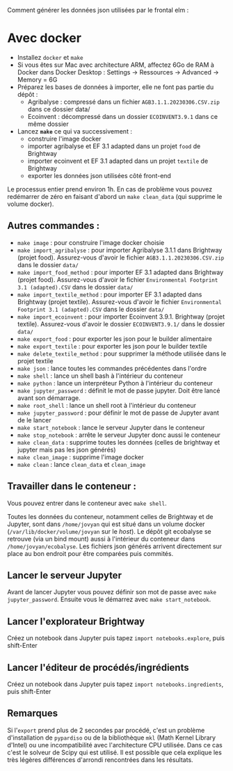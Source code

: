 Comment générer les données json utilisées par le frontal elm :

# Avec docker

- Installez `docker` et `make`
- Si vous êtes sur Mac avec architecture ARM, affectez 6Go de RAM à Docker dans Docker Desktop :
  Settings → Ressources → Advanced → Memory = 6G
- Préparez les bases de données à importer, elle ne font pas partie du dépôt :
  - Agribalyse : compressé dans un fichier `AGB3.1.1.20230306.CSV.zip` dans ce dossier data/
  - Ecoinvent : décompressé dans un dossier `ECOINVENT3.9.1` dans ce même dossier
- Lancez **`make`** ce qui va successivement :
  - construire l'image docker
  - importer agribalyse et EF 3.1 adapted dans un projet `food` de Brightway
  - importer ecoinvent et EF 3.1 adapted dans un projet `textile` de Brightway
  - exporter les données json utilisées côté front-end

Le processus entier prend environ 1h. En cas de problème vous pouvez redémarrer de zéro en faisant
d'abord un `make clean_data` (qui supprime le volume docker).

## Autres commandes :

- `make image` : pour construire l'image docker choisie
- `make import_agribalyse` : pour importer Agribalyse 3.1.1 dans Brightway (projet food).
  Assurez-vous d'avoir le fichier `AGB3.1.1.20230306.CSV.zip` dans le dossier `data/`
- `make import_food_method` : pour importer EF 3.1 adapted dans Brightway (projet food).
  Assurez-vous d'avoir le fichier `Environmental Footprint 3.1 (adapted).CSV` dans le dossier
  `data/`
- `make import_textile_method` : pour importer EF 3.1 adapted dans Brightway (projet textile).
  Assurez-vous d'avoir le fichier `Environmental Footprint 3.1 (adapted).CSV` dans le dossier
  `data/`
- `make import_ecoinvent` : pour importer Ecoinvent 3.9.1. Brightway (projet textile). Assurez-vous
  d'avoir le dossier `ECOINVENT3.9.1/` dans le dossier `data/`
- `make export_food` : pour exporter les json pour le builder alimentaire
- `make export_textile` : pour exporter les json pour le builder textile
- `make delete_textile_method` : pour supprimer la méthode utilisée dans le projet textile
- `make json` : lance toutes les commandes précédentes dans l'ordre
- `make shell` : lance un shell bash à l'intérieur du conteneur
- `make python` : lance un interpréteur Python à l'intérieur du conteneur
- `make jupyter_password` : définit le mot de passe jupyter. Doit être lancé avant son démarrage.
- `make root_shell` : lance un shell root à l'intérieur du conteneur
- `make jupyter_password` : pour définir le mot de passe de Jupyter avant de le lancer
- `make start_notebook` : lance le serveur Jupyter dans le conteneur
- `make stop_notebook` : arrête le serveur Jupyter donc aussi le conteneur
- `make clean_data` : supprime toutes les données (celles de brightway et jupyter mais pas les json
  générés)
- `make clean_image` : supprime l'image docker
- `make clean` : lance `clean_data` et `clean_image`

## Travailler dans le conteneur :

Vous pouvez entrer dans le conteneur avec `make shell`.

Toutes les données du conteneur, notamment celles de Brightway et de Jupyter, sont dans
`/home/jovyan` qui est situé dans un volume docker (`/var/lib/docker/volume/jovyan` sur le _host_).
Le dépôt git ecobalyse se retrouve (via un bind mount) aussi à l'intérieur du conteneur dans
`/home/jovyan/ecobalyse`. Les fichiers json générés arrivent directement sur place au bon endroit
pour être comparées puis commités.

## Lancer le serveur Jupyter

Avant de lancer Jupyter vous pouvez définir son mot de passe avec `make jupyter_password`. Ensuite
vous le démarrez avec `make start_notebook`.

## Lancer l'explorateur Brightway

Créez un notebook dans Jupyter puis tapez `import notebooks.explore`, puis shift-Enter

## Lancer l'éditeur de procédés/ingrédients

Créez un notebook dans Jupyter puis tapez `import notebooks.ingredients`, puis shift-Enter

## Remarques

Si l'`export` prend plus de 2 secondes par procédé, c'est un problème d'installation de `pypardiso`
ou de la bibliothèque `mkl` (Math Kernel Library d'Intel) ou une incompatibilité avec l'architecture
CPU utilisée. Dans ce cas c'est le solveur de Scipy qui est utilisé. Il est possible que cela
explique les très légères différences d'arrondi rencontrées dans les résultats.
